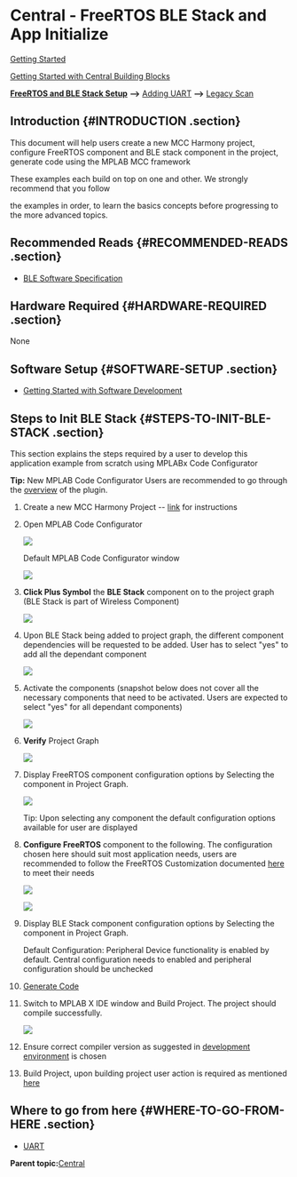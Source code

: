 # **Central - FreeRTOS BLE Stack and App Initialize**

[Getting Started](https://onlinedocs.microchip.com/pr/GUID-A5330D3A-9F51-4A26-B71D-8503A493DF9C-en-US-2/index.html?GUID-17DABF04-E5D8-4201-A746-2FC244450A19)

[Getting Started with Central Building Blocks](https://onlinedocs.microchip.com/pr/GUID-A5330D3A-9F51-4A26-B71D-8503A493DF9C-en-US-2/index.html?GUID-E8C0DDA5-3AD0-42A4-B4EF-BCB02811BF8C)

[**FreeRTOS and BLE Stack Setup**](#GUID-897B75C0-387F-4AF8-B353-1F97A3B0BEC8) **--\>** [Adding UART](https://onlinedocs.microchip.com/pr/GUID-A5330D3A-9F51-4A26-B71D-8503A493DF9C-en-US-2/index.html?GUID-E1A0E9CA-311E-4F53-9C27-160173609975) **--\>** [Legacy Scan](https://onlinedocs.microchip.com/pr/GUID-A5330D3A-9F51-4A26-B71D-8503A493DF9C-en-US-2/index.html?GUID-950762E2-DD5E-41CD-AAB4-895439CCFBC4)

## Introduction {#INTRODUCTION .section}

This document will help users create a new MCC Harmony project, configure FreeRTOS component and BLE stack component in the project, generate code using the MPLAB MCC framework

These examples each build on top on one and other. We strongly recommend that you follow

the examples in order, to learn the basics concepts before progressing to the more advanced topics.

## Recommended Reads {#RECOMMENDED-READS .section}

-   [BLE Software Specification](https://onlinedocs.microchip.com/pr/GUID-C5EAF60E-9124-427C-A0F1-F2DBE662EA92-en-US-2/index.html?GUID-222749FE-01C5-43B6-A5C7-CD82B3FC7F5F)


## Hardware Required {#HARDWARE-REQUIRED .section}

None

## Software Setup {#SOFTWARE-SETUP .section}

-   [Getting Started with Software Development](https://onlinedocs.microchip.com/pr/GUID-A5330D3A-9F51-4A26-B71D-8503A493DF9C-en-US-2/index.html?GUID-2AD37FE2-1915-4E34-9A05-79E3810726D7)


## Steps to Init BLE Stack {#STEPS-TO-INIT-BLE-STACK .section}

This section explains the steps required by a user to develop this application example from scratch using MPLABx Code Configurator

**Tip:** New MPLAB Code Configurator Users are recommended to go through the [overview](https://onlinedocs.microchip.com/pr/GUID-1F7007B8-9A46-4D03-AEED-650357BA760D-en-US-6/index.html?GUID-B5D058F5-1D0B-4720-8649-ACE5C0EEE2C0) of the plugin.

1.  Create a new MCC Harmony Project -- [link](https://onlinedocs.microchip.com/pr/GUID-A5330D3A-9F51-4A26-B71D-8503A493DF9C-en-US-2/index.html?GUID-B86E8493-D00D-46EF-8624-D412342147F0) for instructions

2.  Open MPLAB Code Configurator

    ![](media/GUID-0E136552-4897-4B62-9FB8-9627506A83AD-low.png)

    Default MPLAB Code Configurator window

    ![](media/GUID-39821D37-F423-47A0-B9DE-60B12547A86B-low.png "")

3.  **Click Plus Symbol** the **BLE Stack** component on to the project graph \(BLE Stack is part of Wireless Component\)

    ![](media/GUID-D3BB001A-FA0F-4959-92AA-E50049AB7E85-low.png "")

4.  Upon BLE Stack being added to project graph, the different component dependencies will be requested to be added. User has to select "yes" to add all the dependant component

    ![](media/GUID-5C65B4C9-47C6-42EE-BAA5-7123FDF340B6-low.png)

5.  Activate the components \(snapshot below does not cover all the necessary components that need to be activated. Users are expected to select "yes" for all dependant components\)

    ![](media/GUID-B0B79B66-7C19-4653-BA03-BF2C62B9EEC8-low.png)

6.  **Verify** Project Graph

    ![](media/GUID-B5DDDB83-CF96-4300-9ABA-243D5FDC402C-low.png)

7.  Display FreeRTOS component configuration options by Selecting the component in Project Graph.

    ![](media/GUID-43E5C8B6-2C7E-4C85-89B7-0F01661A0ABA-low.png "")

    Tip: Upon selecting any component the default configuration options available for user are displayed

8.  **Configure FreeRTOS** component to the following. The configuration chosen here should suit most application needs, users are recommended to follow the FreeRTOS Customization documented [here](https://www.freertos.org/a00110.html) to meet their needs

    ![](media/GUID-43E5C8B6-2C7E-4C85-89B7-0F01661A0ABA-low.png "")

    ![](media/GUID-05E0E914-870B-40D9-90F0-54E6AD9C3F5B-low.png "")

9.  Display BLE Stack component configuration options by Selecting the component in Project Graph.

    Default Configuration: Peripheral Device functionality is enabled by default. Central configuration needs to enabled and peripheral configuration should be unchecked

10. [Generate Code](https://onlinedocs.microchip.com/pr/GUID-A5330D3A-9F51-4A26-B71D-8503A493DF9C-en-US-2/index.html?GUID-9C28F407-4879-4174-9963-2CF34161398E)

11. Switch to MPLAB X IDE window and Build Project. The project should compile successfully.

    ![](media/GUID-46C7D69F-2348-41E0-933E-84AB49986E14-low.png)

12. Ensure correct compiler version as suggested in [development environment](https://onlinedocs.microchip.com/pr/GUID-A5330D3A-9F51-4A26-B71D-8503A493DF9C-en-US-2/index.html?GUID-2AD37FE2-1915-4E34-9A05-79E3810726D7) is chosen

13. Build Project, upon building project user action is required as mentioned [here](https://onlinedocs.microchip.com/pr/GUID-A5330D3A-9F51-4A26-B71D-8503A493DF9C-en-US-2/index.html?GUID-99583057-8B1A-42F2-84E8-CFC7717FA5D1)


## Where to go from here {#WHERE-TO-GO-FROM-HERE .section}

-   [UART](https://onlinedocs.microchip.com/pr/GUID-A5330D3A-9F51-4A26-B71D-8503A493DF9C-en-US-2/index.html?GUID-E1A0E9CA-311E-4F53-9C27-160173609975)


**Parent topic:**[Central](https://onlinedocs.microchip.com/pr/GUID-A5330D3A-9F51-4A26-B71D-8503A493DF9C-en-US-2/index.html?GUID-E8C0DDA5-3AD0-42A4-B4EF-BCB02811BF8C)

